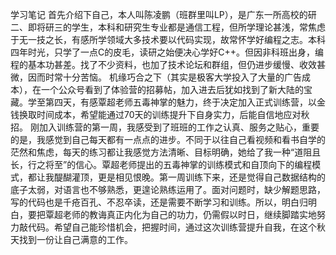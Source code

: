 学习笔记
首先介绍下自己，本人叫陈凌鹏（班群里叫LP），是广东一所高校的研二、即将研三的学生，本科和研究生专业都是通信工程，但所学理论甚浅，常焦虑于无一技之长，有感所学领域大多技术要以代码实现，故常怀学好编程之志。本科四年时光，只学了一点C的皮毛，读研之始便决心学好C++。但因非科班出身，编程的基本功甚差。找了不少资料，也加了技术论坛和群组，但仍进步缓慢、收效甚微，因而时常十分苦恼。
机缘巧合之下（其实是极客大学投入了大量的广告成本），在一个公众号看到了体验营的招募帖，加入进去后犹如找到了新大陆的宝藏。学至第四天，有感覃超老师五毒神掌的魅力，终于决定加入正式训练营，以金钱换取时间成本，希望能通过70天的训练提升下自身实力，后能自信地应对秋招。
刚加入训练营的第一周，我感受到了班班的工作之认真、服务之贴心，重要的是，我感觉到自己每天都有一点点的进步。不同于以往自己看视频和看书自学的茫然和焦虑，每天的练习都让我感觉方法清晰、目标明确，她给了我一种“道阻且长，行之将至”的信心。覃超老师提出的五毒神掌的训练模式和自顶向下的编程模式，都让我醍醐灌顶，更是相见恨晚。第一周训练下来，还是觉得自己数据结构的底子太弱，对语言也不够熟悉，更遑论熟练运用了。面对问题时，缺少解题思路，写的代码也是千疮百孔、不忍卒读，还是需要不断学习和训练。所以，明白归明白，要把覃超老师的教诲真正内化为自己的功力，仍需假以时日，继续脚踏实地努力敲代码。希望自己能珍惜机会，把握时间，通过这次训练营提升自我，在这个秋天找到一份让自己满意的工作。
